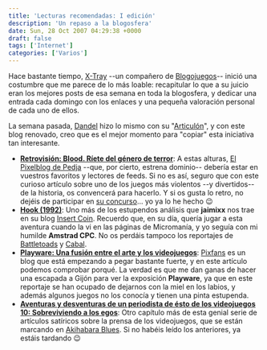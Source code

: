 ```yaml
---
title: 'Lecturas recomendadas: I edición'
description: 'Un repaso a la blogosfera'
date: Sun, 28 Oct 2007 04:29:38 +0000
draft: false
tags: ['Internet']
categories: ['Varios']
---
```


Hace bastante tiempo, [X-Tray](http://x-tray.blogspot.com/) --un compañero de [Blogojuegos](http://www.blogojuegos.com/)-- inició una costumbre que me parece de lo más loable: recapitular lo que a su juicio eran los mejores posts de esa semana en toda la blogosfera, y dedicar una entrada cada domingo con los enlaces y una pequeña valoración personal de cada uno de ellos.

La semana pasada, [Dandel](http://www.dandel.net/) hizo lo mismo con su "[Articulón](http://www.dandel.net/2007/10/21/%c2%a1articulon-19-07-2007/)", y con este blog renovado, creo que es el mejor momento para "copiar" esta iniciativa tan interesante.

*   [**Retrovisión: Blood. Ríete del género de terror**](http://elpixeblogdepedja.com/2008/10/retrovision-blood-riete-del-genero-de-terror.html): A estas alturas, [El Pixelblog de Pedja](http://www.elpixeblogdepedja.com/) --que, por cierto, estrena dominio-- debería estar en vuestros favoritos y lectores de feeds. Si no es así, seguro que con este curioso artículo sobre uno de los juegos más violentos --y divertidos-- de la historia, os convencerá para hacerlo. Y si os gusta lo retro, no dejéis de participar en [su concurso](http://www.elpixeblogdepedja.com/2007/10/concurso-1er-aniversario-pixeblog.html)... yo ya lo he hecho :wink:
*   [**Hook (1992)**](http://www.lacoctelera.com/jaimixx/post/2007/10/22/hook-1992-): Uno más de los estupendos análisis que **jaimixx** nos trae en su blog [Insert Coin](http://www.lacoctelera.com/jaimixx). Recuerdo que, en su día, quería jugar a esta aventura cuando la vi en las páginas de Micromanía, y yo seguía con mi humilde **Amstrad CPC**. No os perdáis tampoco los reportajes de [Battletoads](http://http://www.lacoctelera.com/jaimixx/post/2007/10/26/battletoads-1991-) y [Cabal](http://http://www.lacoctelera.com/jaimixx/post/2007/10/23/cabal-1988-).
*   [**Playware: Una fusión entre el arte y los videojuegos**](http://www.pixfans.com/playware-una-fusion-entre-el-arte-y-los-videojuegos/): [Pixfans](http://www.pixfans.com/) es un blog que está empezando a pegar bastante fuerte, y en este artículo podemos comprobar porqué. La verdad es que me dan ganas de hacer una escapada a Gijón para ver la exposición **Playware**, ya que en este reportaje se han ocupado de dejarnos con la miel en los labios, y además algunos juegos no los conocía y tienen una pinta estupenda.
*   [**Aventuras y desventuras de un periodista de ésto de los videojuegos 10: Sobreviviendo a los egos**](http://akihabarablues.com/?p=1837): Otro capítulo más de esta genial serie de artículos satíricos sobre la prensa de los videojuegos, que se están marcando en [Akihabara Blues](http://akihabarablues.com/). Si no habéis leído los anteriores, ya estáis tardando :wink:
